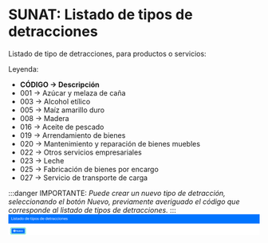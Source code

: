 # SUNAT: Listado de tipos de detracciones

Listado de tipo de detracciones, para productos o servicios:

Leyenda:

* **CÓDIGO  → Descripción**
* 001  → Azúcar y melaza de caña
* 003  → Alcohol etílico
* 005  → Maíz amarillo duro
* 008  → Madera
* 016  → Aceite de pescado
* 019  → Arrendamiento de bienes
* 020  → Mantenimiento y reparación de bienes muebles
* 022  → Otros servicios empresariales
* 023  → Leche
* 025  → Fabricación de bienes por encargo
* 027  → Servicio de transporte de carga

:::danger IMPORTANTE:
*Puede crear un nuevo tipo de detracción, seleccionando el botón Nuevo, previamente averiguado el código que corresponde al listado de tipos de detracciones.*
:::
![Alt text](img/Listatiposdeatribucin-1.jpeg)
